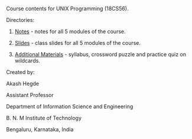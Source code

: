 Course contents for UNIX Programming (18CS56).

Directories:

1. [Notes](https://github.com/akashshegde11/UNIX_Programming_18CS56/tree/main/Notes) - notes for all 5 modules of the course.

2. [Slides](https://github.com/akashshegde11/UNIX_Programming_18CS56/tree/main/Slides) - class slides for all 5 modules of the course.

3. [Additional Materials](https://github.com/akashshegde11/UNIX_Programming_18CS56/tree/main/Additional%20Materials) - syllabus, crossword puzzle and practice quiz on wildcards.






Created by:

Akash Hegde

Assistant Professor

Department of Information Science and Engineering

B. N. M Institute of Technology

Bengaluru, Karnataka, India

